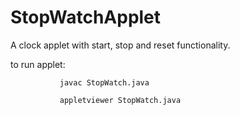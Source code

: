 # StopWatchApplet

A clock applet with start, stop and reset functionality.

to run applet: 
               
               javac StopWatch.java

               appletviewer StopWatch.java

